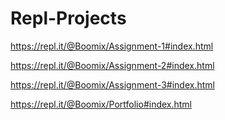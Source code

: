 # Repl-Projects

https://repl.it/@Boomix/Assignment-1#index.html

https://repl.it/@Boomix/Assignment-2#index.html

https://repl.it/@Boomix/Assignment-3#index.html

https://repl.it/@Boomix/Portfolio#index.html
